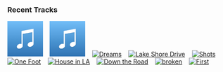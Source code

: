 ### Recent Tracks
[<img src='https://github.com/atfinke/atfinke/blob/master/placeholder.jpeg?raw=true' width='16%' height='16%' alt='Lose You Again'>](https://www.last.fm/music/walk%2bthe%2bmoon/_/lose%2byou%2bagain)&nbsp;&nbsp;&nbsp;&nbsp;[<img src='https://github.com/atfinke/atfinke/blob/master/placeholder.jpeg?raw=true' width='16%' height='16%' alt='Finale (feat. Nicholas Petricca)'>](https://www.last.fm/music/madeon/_/finale%2b%2528feat.%2bnicholas%2bpetricca%2529)&nbsp;&nbsp;&nbsp;&nbsp;[<img src='https://lastfm.freetls.fastly.net/i/u/300x300/26aaef935bb2628160f754e59e1101ad.png' width='16%' height='16%' alt='Dreams'>](https://www.last.fm/music/beck/_/dreams)&nbsp;&nbsp;&nbsp;&nbsp;[<img src='https://lastfm.freetls.fastly.net/i/u/300x300/deeed494b4b74490947011cd71d561fc.png' width='16%' height='16%' alt='Lake Shore Drive'>](https://www.last.fm/music/aliotta%2bhaynes%2bjeremiah/_/lake%2bshore%2bdrive)&nbsp;&nbsp;&nbsp;&nbsp;[<img src='https://lastfm.freetls.fastly.net/i/u/300x300/74b0399872646052464309d621075339.png' width='16%' height='16%' alt='Shots'>](https://www.last.fm/music/imagine%2bdragons/_/shots)&nbsp;&nbsp;&nbsp;&nbsp;<br>[<img src='https://lastfm.freetls.fastly.net/i/u/300x300/9bfe9ba392c6d64625db0d28c9dc64cb.png' width='16%' height='16%' alt='One Foot'>](https://www.last.fm/music/walk%2bthe%2bmoon/_/one%2bfoot)&nbsp;&nbsp;&nbsp;&nbsp;[<img src='https://lastfm.freetls.fastly.net/i/u/300x300/2a6993428ca056b516690db861969060.png' width='16%' height='16%' alt='House in LA'>](https://www.last.fm/music/jungle/_/house%2bin%2bla)&nbsp;&nbsp;&nbsp;&nbsp;[<img src='https://lastfm.freetls.fastly.net/i/u/300x300/66cf5a401c274f418e0c35268931d6ee.png' width='16%' height='16%' alt='Down the Road'>](https://www.last.fm/music/c2c/_/down%2bthe%2broad)&nbsp;&nbsp;&nbsp;&nbsp;[<img src='https://lastfm.freetls.fastly.net/i/u/300x300/184bea7a52091c966ad26764fd40baf4.png' width='16%' height='16%' alt='broken'>](https://www.last.fm/music/lovelytheband/_/broken)&nbsp;&nbsp;&nbsp;&nbsp;[<img src='https://lastfm.freetls.fastly.net/i/u/300x300/cf384c733af8411cc18430e82dfbc106.png' width='16%' height='16%' alt='First'>](https://www.last.fm/music/cold%2bwar%2bkids/_/first)&nbsp;&nbsp;&nbsp;&nbsp;<br>